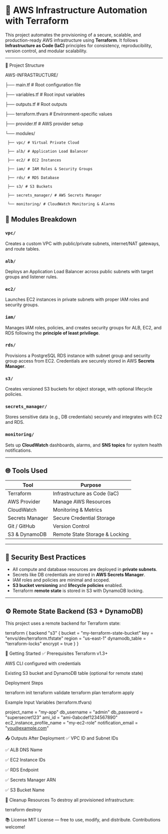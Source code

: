 
# 🚀 AWS Infrastructure Automation with Terraform

This project automates the provisioning of a secure, scalable, and production-ready AWS infrastructure using **Terraform**. It follows **Infrastructure as Code (IaC)** principles for consistency, reproducibility, version control, and modular scalability.

---
📁 Project Structure

AWS-INFRASTRUCTURE/

├── main.tf # Root configuration file

├── variables.tf # Root input variables

├── outputs.tf # Root outputs

├── terraform.tfvars # Environment-specific values

├── provider.tf # AWS provider setup

└── modules/

     ├── vpc/ # Virtual Private Cloud
   
     ├── alb/ # Application Load Balancer
   
     ├── ec2/ # EC2 Instances
   
     ├── iam/ # IAM Roles & Security Groups
   
     ├── rds/ # RDS Database
   
     ├── s3/ # S3 Buckets
   
     ├── secrets_manager/ # AWS Secrets Manager
   
     └── monitoring/ # CloudWatch Monitoring & Alarms

## 🔧 Modules Breakdown

### `vpc/`
Creates a custom VPC with public/private subnets, internet/NAT gateways, and route tables.

### `alb/`
Deploys an Application Load Balancer across public subnets with target groups and listener rules.

### `ec2/`
Launches EC2 instances in private subnets with proper IAM roles and security groups.

### `iam/`
Manages IAM roles, policies, and creates security groups for ALB, EC2, and RDS following the **principle of least privilege**.

### `rds/`
Provisions a PostgreSQL RDS instance with subnet group and security group access from EC2. Credentials are securely stored in AWS **Secrets Manager**.

### `s3/`
Creates versioned S3 buckets for object storage, with optional lifecycle policies.

### `secrets_manager/`
Stores sensitive data (e.g., DB credentials) securely and integrates with EC2 and RDS.

### `monitoring/`
Sets up **CloudWatch** dashboards, alarms, and **SNS topics** for system health notifications.

---

## 🌐 Tools Used

| Tool               | Purpose                          |
|--------------------|----------------------------------|
| Terraform          | Infrastructure as Code (IaC)     |
| AWS Provider       | Manage AWS Resources             |
| CloudWatch         | Monitoring & Metrics             |
| Secrets Manager    | Secure Credential Storage        |
| Git / GitHub       | Version Control                  |
| S3 & DynamoDB      | Remote State Storage & Locking   |

---

## 🔐 Security Best Practices

- All compute and database resources are deployed in **private subnets**.
- Secrets like DB credentials are stored in **AWS Secrets Manager**.
- IAM roles and policies are minimal and scoped.
- **S3 bucket versioning** and **lifecycle policies** enabled.
- Terraform **remote state** is stored in S3 with DynamoDB locking.

---

## ⚙️ Remote State Backend (S3 + DynamoDB)

This project uses a remote backend for Terraform state:

terraform {
  backend "s3" {
    bucket         = "my-terraform-state-bucket"
    key            = "envs/dev/terraform.tfstate"
    region         = "us-east-1"
    dynamodb_table = "terraform-locks"
    encrypt        = true
  }
}

🚀 Getting Started
✅ Prerequisites
Terraform v1.3+

AWS CLI configured with credentials

Existing S3 bucket and DynamoDB table (optional for remote state)


Deployment Steps

terraform init
terraform validate
terraform plan
terraform apply

Example Input Variables (terraform.tfvars)

project_name               = "my-app"
db_username                = "admin"
db_password                = "supersecret123"
ami_id                     = "ami-0abcdef1234567890"
ec2_instance_profile_name = "my-ec2-role"
notification_email         = "you@example.com"


📤 Outputs After Deployment
✅ VPC ID and Subnet IDs

✅ ALB DNS Name

✅ EC2 Instance IDs

✅ RDS Endpoint

✅ Secrets Manager ARN

✅ S3 Bucket Name

🧹 Cleanup Resources
To destroy all provisioned infrastructure:

terraform destroy



📚 License
MIT License — free to use, modify, and distribute. Contributions welcome!
